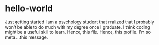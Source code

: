 # hello-world
Just getting started
I am a psychology student that realized that I probably won't be able to do much with my degree once I graduate. I think coding might be a useful skill to learn. Hence, this file. Hence, this profile. I'm so meta....this message.
